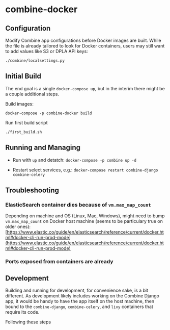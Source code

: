 # combine-docker

## Configuration

Modify Combine app configurations before Docker images are built.  While the file is already tailored to look for Docker containers, users may still want to add values like S3 or DPLA API keys:
```
./combine/localsettings.py
```


## Initial Build

The end goal is a single `docker-compose up`, but in the interim there might be a couple additional steps.

Build images:
```
docker-compose -p combine-docker build
```

Run first build script
```
./first_build.sh
```


## Running and Managing

  * Run with `up` and detatch:
  `docker-compose -p combine up -d`

  * Restart select services, e.g.:
  `docker-compose restart combine-django combine-celery`


## Troubleshooting

### ElasticSearch container dies because of `vm.max_map_count`

Depending on machine and OS (Linux, Mac, Windows), might need to bump `vm.max_map_count` on Docker host machine (seems to be particulary true on older ones):
[https://www.elastic.co/guide/en/elasticsearch/reference/current/docker.html#docker-cli-run-prod-mode](https://www.elastic.co/guide/en/elasticsearch/reference/current/docker.html#docker-cli-run-prod-mode)

### Ports exposed from containers are already

## Development

Building and running for development, for convenience sake, is a bit different.  As development likely includes working on the Combine Django app, it would be handy to have the app itself on the host machine, then bound to the `combine-django`, `combine-celery`, and `livy` containers that require its code.

Following these steps